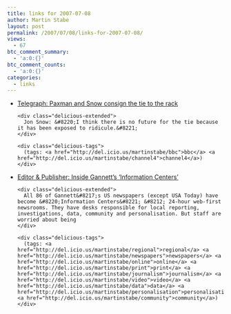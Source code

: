 ```yaml
---
title: links for 2007-07-08
author: Martin Stabe
layout: post
permalink: /2007/07/08/links-for-2007-07-08/
views:
  - 67
btc_comment_summary:
  - 'a:0:{}'
btc_comment_counts:
  - 'a:0:{}'
categories:
  - links
---
```

<ul class="delicious">
  <li>
    <div class="delicious-link">
      <a href="http://www.telegraph.co.uk/news/main.jhtml?xml=/news/2007/07/08/ntie108.xml">Telegraph: Paxman and Snow consign the tie to the rack</a>
    </div>
    
    <div class="delicious-extended">
      Jon Snow: &#8220;I think there is no future for the tie because it has been exposed to ridicule.&#8221;
    </div>
    
    <div class="delicious-tags">
      (tags: <a href="http://del.icio.us/martinstabe/bbc">bbc</a> <a href="http://del.icio.us/martinstabe/channel4">channel4</a>)
    </div>
  </li>
  
  <li>
    <div class="delicious-link">
      <a href="http://www.editorandpublisher.com/eandp/news/article_display.jsp?vnu_content_id=1003605881&#038;&#038;imw=Y">Editor & Publisher: Inside Gannett&#8217;s &#8216;Information Centers&#8217;</a>
    </div>
    
    <div class="delicious-extended">
      All 86 of Gannett&#8217;s US newspapers (except USA Today) have become &#8220;Information Centers&#8221; &#8212; 24-hour web-first newsrooms. They have desks responsible for local reporting, investigations, data, community and personalisation. But staff are worried about being
    </div>
    
    <div class="delicious-tags">
      (tags: <a href="http://del.icio.us/martinstabe/regional">regional</a> <a href="http://del.icio.us/martinstabe/newspapers">newspapers</a> <a href="http://del.icio.us/martinstabe/online">online</a> <a href="http://del.icio.us/martinstabe/print">print</a> <a href="http://del.icio.us/martinstabe/journalism">journalism</a> <a href="http://del.icio.us/martinstabe/video">video</a> <a href="http://del.icio.us/martinstabe/data">data</a> <a href="http://del.icio.us/martinstabe/personalisation">personalisation</a> <a href="http://del.icio.us/martinstabe/community">community</a>)
    </div>
  </li>
</ul>